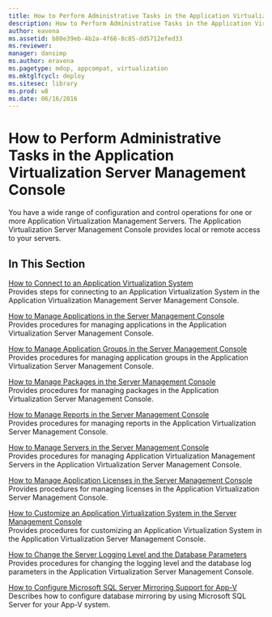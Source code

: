 ```yaml
---
title: How to Perform Administrative Tasks in the Application Virtualization Server Management Console
description: How to Perform Administrative Tasks in the Application Virtualization Server Management Console
author: eavena
ms.assetid: b80e39eb-4b2a-4f66-8c85-dd5712efed33
ms.reviewer: 
manager: dansimp
ms.author: eravena
ms.pagetype: mdop, appcompat, virtualization
ms.mktglfcycl: deploy
ms.sitesec: library
ms.prod: w8
ms.date: 06/16/2016
---
```



# How to Perform Administrative Tasks in the Application Virtualization Server Management Console


You have a wide range of configuration and control operations for one or more Application Virtualization Management Servers. The Application Virtualization Server Management Console provides local or remote access to your servers.

## In This Section


<a href="" id="how-to-connect-to-an-application-virtualization-system"></a>[How to Connect to an Application Virtualization System](how-to-connect-to-an-application-virtualization-system.md)  
Provides steps for connecting to an Application Virtualization System in the Application Virtualization Management Server Management Console.

<a href="" id="how-to-manage-applications-in-the-server-management-console"></a>[How to Manage Applications in the Server Management Console](how-to-manage-applications-in-the-server-management-console.md)  
Provides procedures for managing applications in the Application Virtualization Server Management Console.

<a href="" id="how-to-manage-application-groups-in-the-server-management-console"></a>[How to Manage Application Groups in the Server Management Console](how-to-manage-application-groups-in-the-server-management-console.md)  
Provides procedures for managing application groups in the Application Virtualization Server Management Console.

<a href="" id="how-to-manage-packages-in-the-server-management-console"></a>[How to Manage Packages in the Server Management Console](how-to-manage-packages-in-the-server-management-console.md)  
Provides procedures for managing packages in the Application Virtualization Server Management Console.

<a href="" id="how-to-manage-reports-in-the-server-management-console"></a>[How to Manage Reports in the Server Management Console](how-to-manage-reports-in-the-server-management-console.md)  
Provides procedures for managing reports in the Application Virtualization Server Management Console.

<a href="" id="how-to-manage-servers-in-the-server-management-console"></a>[How to Manage Servers in the Server Management Console](how-to-manage-servers-in-the-server-management-console.md)  
Provides procedures for managing Application Virtualization Management Servers in the Application Virtualization Server Management Console.

<a href="" id="how-to-manage-application-licenses-in-the-server-management-console"></a>[How to Manage Application Licenses in the Server Management Console](how-to-manage-application-licenses-in-the-server-management-console.md)  
Provides procedures for managing licenses in the Application Virtualization Server Management Console.

<a href="" id="how-to-customize-an-application-virtualization-system-in-the-server-management-console"></a>[How to Customize an Application Virtualization System in the Server Management Console](how-to-customize-an-application-virtualization-system-in-the-server-management-console.md)  
Provides procedures for customizing an Application Virtualization System in the Application Virtualization Server Management Console.

<a href="" id="how-to-change-the-server-logging-level-and-the-database-parameters"></a>[How to Change the Server Logging Level and the Database Parameters](how-to-change-the-server-logging-level-and-the-database-parameters.md)  
Provides procedures for changing the logging level and the database log parameters in the Application Virtualization Server Management Console.

<a href="" id="how-to-configure-microsoft-sql-server-mirroring-support-for-app-v"></a>[How to Configure Microsoft SQL Server Mirroring Support for App-V](how-to-configure-microsoft-sql-server-mirroring-support-for-app-v.md)  
Describes how to configure database mirroring by using Microsoft SQL Server for your App-V system.

 

 





